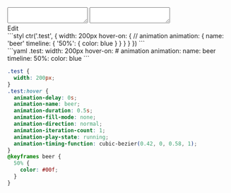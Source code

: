 <div data-size="400" class="code-cont" data-example="animation">
    <div class="code">
        <div class="code-wrap">
            <textarea id="stylus"></textarea>
            <textarea id="css"></textarea>
            <div class="edit-code">
                <span>Edit</span>
            </div>
        </div>
    </div>
</div>


<div data-size="400" data-examples="stylus"></div>
```styl
ctr('.test', {
  width: 200px
  hover-on: {
    // animation
    animation: {
      name: 'beer'
      timeline: {
        '50%': {
          color: blue
        }
      }
    }
  }
})
```

<div data-size="400" data-examples="yaml"></div>
```yaml
.test:
  width: 200px
  hover-on:
    # animation
    animation:
      name: beer
      timeline:
        50%:
          color: blue
```

```css
.test {
  width: 200px;
}
.test:hover {
  animation-delay: 0s;
  animation-name: beer;
  animation-duration: 0.5s;
  animation-fill-mode: none;
  animation-direction: normal;
  animation-iteration-count: 1;
  animation-play-state: running;
  animation-timing-function: cubic-bezier(0.42, 0, 0.58, 1);
}
@keyframes beer {
  50% {
    color: #00f;
  }
}
```
<div class="cf"></div>
